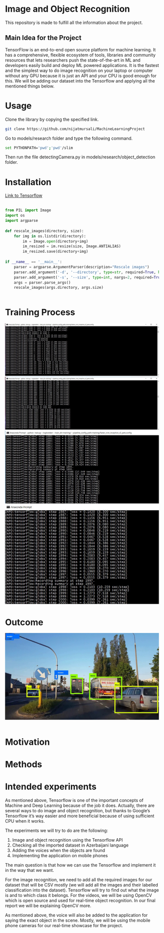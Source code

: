 # Image and Object Recognition

This repository is made to fulfill all the information about the project.

## Main Idea for the Project

TensorFlow is an end-to-end open source platform for machine learning. It has a comprehensive, flexible ecosystem of tools, libraries and community resources that lets researchers push the state-of-the-art in ML and developers easily build and deploy ML powered applications. It is the fastest and the simplest way to do image recognition on your laptop or computer without any GPU because it is just an API and your CPU is good enough for this. We will be adding our dataset into the Tensorflow and applying all the mentioned things below.

# Usage 

Clone the library by copying the specified link.
```bash
git clone https://github.com/nijatmursali/MachineLearningProject
```
Go to models/research folder and type the following command. 

```bash
set PYTHONPATH='pwd';'pwd'/slim
```

Then run the file detectingCamera.py in models/research/object_detection folder.

# Installation

[Link to Tensorflow](https://www.tensorflow.org/ "")

```python

from PIL import Image
import os
import argparse
 
def rescale_images(directory, size):
    for img in os.listdir(directory):
        im = Image.open(directory+img)
        im_resized = im.resize(size, Image.ANTIALIAS)
        im_resized.save(directory+img)
 
if __name__ == '__main__':
    parser = argparse.ArgumentParser(description="Rescale images")
    parser.add_argument('-d', '--directory', type=str, required=True, help='Directory containing the images')
    parser.add_argument('-s', '--size', type=int, nargs=2, required=True, metavar=('width', 'height'), help='Image size')
    args = parser.parse_args()
    rescale_images(args.directory, args.size)
    
```

# Training Process

![Training process first steps](https://github.com/nijatmursali/MachineLearningProject/blob/master/image/Capture.JPG)
![Training process first steps](https://github.com/nijatmursali/MachineLearningProject/blob/master/image/Capture1.JPG)
![Training process first steps](https://github.com/nijatmursali/MachineLearningProject/blob/master/image/Capture2.JPG)
![Training process first steps](https://github.com/nijatmursali/MachineLearningProject/blob/master/image/Capture4.JPG)

# Outcome 

![Image for project](https://github.com/nijatmursali/MachineLearningProject/blob/master/image/test.jpg)


```python
```



# Motivation

# Methods


# Intended experiments

>

As mentioned above, Tensorflow is one of the important concepts of Machine and Deep Learning because of the job it does. Actually, there are several ways to do image and object recognition, but thanks to Google’s Tensorflow it’s way easier and more beneficial because of using sufficient CPU when it works. 

The experiments we will try to do are the following:

1. Image and object recognition using the Tensorflow API
1. Checking all the imported dataset in Azerbaijani language
1. Adding the voices when the objects are found
1. Implementing the application on mobile phones

The main question is that how we can use the Tensorflow and implement it in the way that we want. 

For the image recognition, we need to add all the required images for our dataset that will be CSV mostly (we will add all the images and their labelled classification into the dataset). Tensorflow will try to find out what the image is and to which class it belongs. For the videos, we will be using OpenCV which is open source and used for real-time object recognition. In our final report we will be explaining OpenCV more. 

As mentioned above, the voice will also be added to the application for saying the exact object in the scene. Mostly, we will be using the mobile phone cameras for our real-time showcase for the project. 
